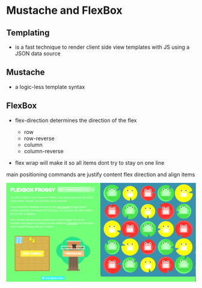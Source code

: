# Mustache and FlexBox

## Templating 

- is a fast technique to render client side view templates with JS using a JSON data source


## Mustache

-  a logic-less template syntax

## FlexBox

- flex-direction determines the direction of the flex
  - row
  - row-reverse
  - column
  - column-reverse

- flex wrap will make it so all items dont try to stay on one line

main positioning commands are justify content flex direction and align items

![flexbox completion](flex.png)